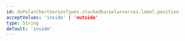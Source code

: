 ```yaml
---
id: dxPolarChartSeriesTypes.stackedbarpolarseries.label.position
acceptValues: 'inside' | 'outside'
type: String
default: 'inside'
---
```

